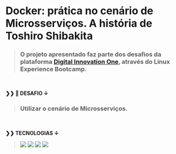 # Docker: prática no cenário de Microsserviços. A história de Toshiro Shibakita

> ### O projeto apresentado faz parte dos desafios da plataforma [Digital Innovation One](https://web.digitalinnovation.one/home), através do Linux Experience Bootcamp.

<br>
  <p>
    <strong>❯❯ 🚀 DESAFIO ↓</strong><br>
  </p>

> ### Utilizar o cenário de Microsserviços.

 <br>
  <p>
    <strong>❯❯ TECNOLOGIAS ↓</strong><br>
  </p>

> <img src="https://img.shields.io/badge/DOCKER-ffffff?logo=docker"/>
> <img src="https://img.shields.io/badge/MYSQL-000000?logo=mysql"/>
> <img src="https://img.shields.io/badge/NGINX-009639?logo=nginx"/>
> <img src="https://img.shields.io/badge/PHP-ffffff?logo=php"/>

#